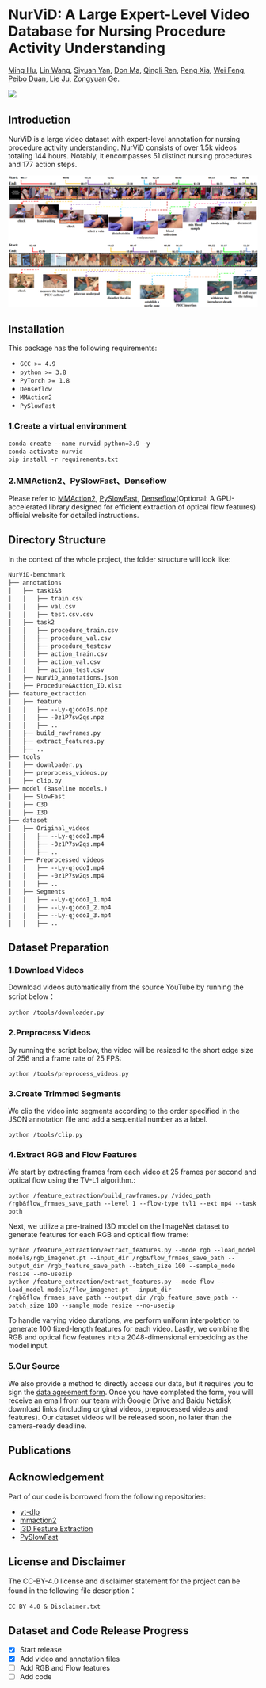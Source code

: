 # NurViD: A Large Expert-Level Video Database for Nursing Procedure Activity Understanding
[Ming Hu](https://minghu0830.github.io/), [Lin Wang](https://wanglin-research.com/), [Siyuan Yan](https://github.com/SiyuanYan1), [Don Ma](), [Qingli Ren](), [Peng Xia](https://peng-xia.site/), [Wei Feng](https://fengweie.github.io/), [Peibo Duan](https://scholar.google.com/citations?user=wdIMVqsAAAAJ&hl=zh-CN), [Lie Ju](), [Zongyuan Ge](https://zongyuange.github.io/).

<a href=''><img src='https://img.shields.io/badge/Paper-Arxiv-red'></a>

## Introduction
NurViD is a large video dataset with expert-level annotation for nursing procedure activity understanding. NurViD consists of over 1.5k videos totaling 144 hours. Notably, it encompasses 51 distinct nursing procedures and 177 action steps.

![demo](./localization.png)

## Installation

This package has the following requirements:
* `GCC >= 4.9`
* `python >= 3.8`
* `PyTorch >= 1.8`
* `Denseflow`
* `MMAction2`
* `PySlowFast`
### 1.Create a virtual environment
```
conda create --name nurvid python=3.9 -y
conda activate nurvid
pip install -r requirements.txt
```
### 2.MMAction2、PySlowFast、Denseflow
Please refer to [MMAction2](https://github.com/open-mmlab/mmaction2), [PySlowFast](https://github.com/facebookresearch/SlowFast), [Denseflow](https://github.com/yjxiong/dense_flow)(Optional: A GPU-accelerated library designed for efficient extraction of optical flow features) official website for detailed instructions.

## Directory Structure
In the context of the whole project, the folder structure will look like:

```
NurViD-benchmark
├── annotations
│   ├── task1&3
│   │   ├── train.csv
│   │   ├── val.csv
│   │   ├── test.csv.csv
│   ├── task2
│   │   ├── procedure_train.csv
│   │   ├── procedure_val.csv
│   │   ├── procedure_testcsv
│   │   ├── action_train.csv
│   │   ├── action_val.csv
│   │   ├── action_test.csv
│   ├── NurViD_annotations.json
│   ├── Procedure&Action_ID.xlsx
├── feature_extraction
│   ├── feature
│   │   ├── --Ly-qjodoIs.npz
│   │   ├── -0z1P7sw2qs.npz
│   │   ├── ..
│   ├── build_rawframes.py
│   ├── extract_features.py
│   ├── ..
├── tools
│   ├── downloader.py
│   ├── preprocess_videos.py
│   ├── clip.py
├── model (Baseline models.)
│   ├── SlowFast
│   ├── C3D
│   ├── I3D
├── dataset
│   ├── Original_videos
│   │   ├── --Ly-qjodoI.mp4
│   │   ├── -0z1P7sw2qs.mp4
│   │   ├── ..
│   ├── Preprocessed videos
│   │   ├── --Ly-qjodoI.mp4
│   │   ├── -0z1P7sw2qs.mp4
│   │   ├── ..
│   ├── Segments
│   │   ├── --Ly-qjodoI_1.mp4
│   │   ├── --Ly-qjodoI_2.mp4
│   │   ├── --Ly-qjodoI_3.mp4
│   │   ├── ..
```

## Dataset Preparation

### 1.Download Videos
Download videos automatically from the source YouTube by running the script below：
```
python /tools/downloader.py
```
### 2.Preprocess Videos
By running the script below, the video will be resized to the short edge size of 256 and a frame rate of 25 FPS:
```
python /tools/preprocess_videos.py
```
### 3.Create Trimmed Segments
We clip the video into segments according to the order specified in the JSON annotation file and add a sequential number as a label.
```
python /tools/clip.py
```
### 4.Extract RGB and Flow Features
We start by extracting frames from each video at 25 frames per second and optical flow using the TV-L1 algorithm.:
```
python /feature_extraction/build_rawframes.py /video_path /rgb&flow_frmaes_save_path --level 1 --flow-type tvl1 --ext mp4 --task both
```
Next, we utilize a pre-trained I3D model on the ImageNet dataset to generate features for each RGB and optical flow frame:
```
python /feature_extraction/extract_features.py --mode rgb --load_model models/rgb_imagenet.pt --input_dir /rgb&flow_frmaes_save_path --output_dir /rgb_feature_save_path --batch_size 100 --sample_mode resize --no-usezip
python /feature_extraction/extract_features.py --mode flow --load_model models/flow_imagenet.pt --input_dir /rgb&flow_frmaes_save_path --output_dir /rgb_feature_save_path --batch_size 100 --sample_mode resize --no-usezip
```
To handle varying video durations, we perform uniform interpolation to generate 100 fixed-length features for each video. Lastly, we combine the RGB and optical flow features into a 2048-dimensional embedding as the model input.

### 5.Our Source
We also provide a method to directly access our data, but it requires you to sign the [data agreement form](https://form.jotform.com/232158342596158). Once you have completed the form, you will receive an email from our team with Google Drive and Baidu Netdisk download links (including original videos, preprocessed videos and features). Our dataset videos will be released soon, no later than the camera-ready deadline.

## Publications

## Acknowledgement

Part of our code is borrowed from the following repositories:

- [yt-dlp](https://github.com/yt-dlp/yt-dlp)
- [mmaction2](https://github.com/open-mmlab/mmaction2)
- [I3D Feature Extraction](https://github.com/Finspire13/pytorch-i3d-feature-extraction)
- [PySlowFast](https://github.com/facebookresearch/SlowFast/tree/main)

## License and Disclaimer
The CC-BY-4.0 license and disclaimer statement for the project can be found in the following file description：
```
CC BY 4.0 & Disclaimer.txt
```

## Dataset and Code Release Progress
- [x] Start release
- [x] Add video and annotation files
- [ ] Add RGB and Flow features
- [ ] Add code
